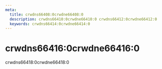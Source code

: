 ```yaml
---
meta:
  title: crwdns66408:0crwdne66408:0
  description: crwdns66410:0crwdne66410:0 crwdns66412:0crwdne66412:0
  keywords: crwdns66414:0crwdne66414:0
---
```


# crwdns66416:0crwdne66416:0
crwdns66418:0crwdne66418:0

<entry-ad />

<doc-footer />
